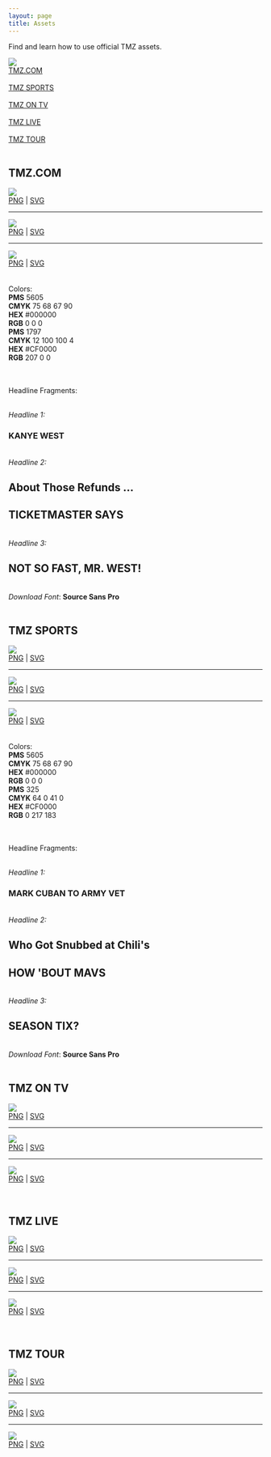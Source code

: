 ```yaml
---
layout: page
title: Assets
---
```


<div class="logos">

Find and learn how to use official TMZ assets.

<img src="/brand-resource/images/tmz-logo-grid.jpg" />

<div class="sticky">
    <a class="nav" href="#" onclick="scrollTo('tmz-com')">TMZ.COM</a> <br> <br>
    <a class="nav" href="#" onclick="scrollTo('tmz-sports')">TMZ SPORTS</a> <br> <br>
    <a class="nav" href="#" onclick="scrollTo('tmz-on-tv')">TMZ ON TV</a> <br> <br>
    <a class="nav" href="#" onclick="scrollTo('tmz-live')">TMZ LIVE</a> <br> <br>
    <a class="nav" href="#" onclick="scrollTo('tmz-tour')">TMZ TOUR</a>
</div>

<br>

<h2 id="tmz-com" class="header space-up">TMZ.COM</h2>
     <img class="pull-left" src="/brand-resource/images/tmz-logo-image.jpg" />
     <div class="pull-right download-links">
       <a href="/brand-resource/logos/tmz-logo-image.png" download="tmz-logo-image.png">PNG</a> | <a href="#">SVG</a>
     </div>
     <div style="clear:both"></div>
     <hr>
     <img class="pull-left" src="/brand-resource/images/tmz-logo-image-blk.jpg" />
     <div class="pull-right download-links">
        <a href="/brand-resource/logos/tmz-logo-image-blk.png" download="tmz-logo-image-blk.png">PNG</a> | <a href="#">SVG</a>
     </div>
     <div style="clear:both"></div>
     <hr>
     <img class="pull-left" src="http://tmz-brand.businesscatalyst.com/images/tmz-logo-image-wht.jpg?crc=4115404290" />
     <div class="pull-right download-links">
        <a href="/brand-resource/logos/tmz-logo-image-wht.png" download="tmz-logo-image-wht.png">PNG</a> | <a href="#">SVG</a>
     </div>
     <div style="clear:both"></div>
  <br><br>
  Colors:
  <br>
  
  <div class="color-sampler pull-left">
    <div class="color-box bg-black pull-left">
    </div>
    <div class="pull-left">
      <b>PMS</b> 5605 <br>
      <b>CMYK</b> 75 68 67  90 <br>
      <b>HEX</b> #000000 <br>
      <b>RGB</b> 0 0 0
    </div>
    <div style="clear:both"></div>
  </div>  
  <div class="color-sampler pull-left">
      <div class="color-box bg-red pull-left">
      </div>
      <div class="pull-left">
        <b>PMS</b> 1797 <br>
        <b>CMYK</b> 12 100 100  4 <br>
        <b>HEX</b> #CF0000 <br>
        <b>RGB</b> 207 0 0
      </div>
      <div style="clear:both"></div>
  </div>  
  <div style="clear:both"></div>
  
  <br><br>
  Headline Fragments:
  <br><br>
  <div class="fragments">
    <em>Headline 1:</em>
    <h3 class="headline">KANYE WEST</h3>
    <br>
    <em>Headline 2:</em>
     <h2 class="headline small">About Those Refunds ...</h2>
     <h2 class="headline">            
            TICKETMASTER SAYS 
     </h2>
    <br>
    <em>Headline 3:</em>
    <h2 class="headline">
           NOT SO FAST, MR. WEST!
    </h2>   
  </div>
  <br>
  <em>Download Font</em>: <b>Source Sans Pro</b>
  <br/><br>
 
<h2 id="tmz-sports" class="header space-up">TMZ SPORTS</h2>
      <img class="pull-left" src="/brand-resource/images/tmz-sports-logo-image.jpg" />
      <div class="pull-right download-links">
           <a href="/brand-resource/logos/tmz-sports-logo-image.png" download="tmz-sports-logo-image.png">PNG</a> | <a href="#">SVG</a>
      </div>
      <div style="clear:both"></div>
      <hr>
      <img class="pull-left" src="/brand-resource/images/tmz-sports-logo-image-blk.jpg" />
      <div class="pull-right download-links">
           <a href="/brand-resource/logos/tmz-sports-logo-image-blk.png" download="tmz-sports-logo-image-blk.png">PNG</a> | <a href="#">SVG</a>
      </div>
      <div style="clear:both"></div>
      <hr>
      <img class="pull-left" src="/brand-resource/images/tmz-sports-logo-image-wht.jpg" />
      <div class="pull-right download-links">
            <a href="/brand-resource/logos/tmz-sports-logo-image-wht.png" download="tmz-sports-logo-image-wht.png">PNG</a> | <a href="#">SVG</a>
      </div>
      <div style="clear:both"></div>
      <br><br>
 Colors:
 <br>
    
 <div class="color-sampler pull-left">
     <div class="color-box bg-black pull-left">
     </div>
     <div class="pull-left">
       <b>PMS</b> 5605 <br>
       <b>CMYK</b> 75 68 67  90 <br>
       <b>HEX</b> #000000 <br>
       <b>RGB</b> 0 0 0
     </div>
     <div style="clear:both"></div>
 </div>    
 <div class="color-sampler pull-left">
       <div class="color-box bg-sky pull-left">
       </div>
       <div class="pull-left">
         <b>PMS</b> 325 <br>
         <b>CMYK</b> 64 0 41 0 <br>
         <b>HEX</b> #CF0000 <br>
         <b>RGB</b> 0 217 183
       </div>
       <div style="clear:both"></div>
 </div>    
 <div style="clear:both"></div>
 
 <br><br>
 Headline Fragments:
 <br><br>
 <div class="fragments">
     <em>Headline 1:</em>
     <h3 class="headline">MARK CUBAN TO ARMY VET</h3>
     <br>
     <em>Headline 2:</em>
      <h2 class="headline small">Who Got Snubbed at Chili's</h2>
      <h2 class="headline">            
             HOW 'BOUT MAVS
      </h2>
     <br>
     <em>Headline 3:</em>
     <h2 class="headline">
            SEASON TIX?
     </h2>    
 </div>
 <br>
 <em>Download Font</em>: <b>Source Sans Pro</b>
 <br/><br>
 
<h2 id="tmz-on-tv" class="header space-up">TMZ ON TV</h2>   
     <img class="pull-left" src="/brand-resource/images/tmz-on-tv-logo-image.jpg" />
     <div class="pull-right download-links">
         <a href="/brand-resource/logos/tmz-on-tv-logo-image-wht.png" download="tmz-on-tv-logo-image-wht.png">PNG</a> | <a href="#">SVG</a>
     </div>
     <div style="clear:both"></div>
     <hr>
     <img class="pull-left" src="/brand-resource/images/tmz-on-tv-logo-image-blk.jpg" />
     <div class="pull-right download-links">
         <a href="/brand-resource/logos/tmz-on-tv-logo-image-blk.png" download="tmz-on-tv-logo-image-blk.png">PNG</a> | <a href="#">SVG</a>
     </div>
     <div style="clear:both"></div>
     <hr>
     <img class="pull-left" src="/brand-resource/images/tmz-on-tv-logo-image-wht.jpg" />
     <div class="pull-right download-links">
         <a href="/brand-resource/logos/tmz-on-tv-logo-image-wht.png" download="tmz-on-tv-logo-image-wht.png">PNG</a> | <a href="#">SVG</a>
     </div>
     <div style="clear:both"></div>
     <br/><br>
 
<h2 id="tmz-live" class="header space-up">TMZ LIVE</h2>   
     <img class="pull-left" src="/brand-resource/images/tmz-live-logo-image.jpg" />
     <div class="pull-right download-links">
         <a href="/brand-resource/logos/tmz-live-logo-image.png" download="tmz-live-logo-image.png">PNG</a> | <a href="#">SVG</a>
     </div>
     <div style="clear:both"></div>
     <hr>
     <img class="pull-left" src="/brand-resource/images/tmz-live-logo-image-blk.jpg" />
     <div class="pull-right download-links">
         <a href="/brand-resource/logos/tmz-live-logo-image-blk.png" download="tmz-live-logo-image-blk.png">PNG</a> | <a href="#">SVG</a>
     </div>
     <div style="clear:both"></div>
     <hr>
     <img class="pull-left" src="/brand-resource/images/tmz-live-logo-image-wht.jpg" />
     <div class="pull-right download-links">
          <a href="/brand-resource/logos/tmz-live-logo-image-wht.png" download="tmz-live-logo-image-wht.png">PNG</a> | <a href="#">SVG</a>
     </div>
     <div style="clear:both"></div>
     <br/><br>
 
<h2 id="tmz-tour" class="header space-up">TMZ TOUR</h2>   
     <img class="pull-left" src="/brand-resource/images/tmz-tour-logo-image.jpg" />
     <div class="pull-right download-links">
          <a href="/brand-resource/logos/tmz-tour-logo-image.png" download="tmz-tour-logo-image.png">PNG</a> | <a href="#">SVG</a>
     </div>
     <div style="clear:both"></div>
     <hr>
     <img class="pull-left" src="/brand-resource/images/tmz-tour-logo-image-blk.jpg" />
     <div class="pull-right download-links">
          <a href="/brand-resource/logos/tmz-tour-logo-image-blk.png" download="tmz-tour-logo-image-blk.png">PNG</a> | <a href="#">SVG</a>
     </div>
     <div style="clear:both"></div>
     <hr>
     <img class="pull-left" src="/brand-resource/images/tmz-tour-logo-image-wht.jpg" />
     <div class="pull-right download-links">
          <a href="/brand-resource/logos/tmz-tour-logo-image-wht.png" download="tmz-tour-logo-image-wht.png">PNG</a> | <a href="#">SVG</a>
     </div>
     <div style="clear:both"></div>
</div>



<script type="text/javascript">

    function animate(elem, style, unit, from, to, time, prop) {
        if (!elem) {
            return;
        }
        var start = new Date().getTime(),
            timer = setInterval(function () {
                var step = Math.min(1, (new Date().getTime() - start) / time);
                if (prop) {
                    elem[style] = (from + step * (to - from))+unit;
                } else {
                    elem.style[style] = (from + step * (to - from))+unit;
                }
                if (step === 1) {
                    clearInterval(timer);
                }
            }, 25);
        if (prop) {
              elem[style] = from+unit;
        } else {
              elem.style[style] = from+unit;
        }
    }
    
    function scrollTo(elemId){
      var target = document.getElementById(elemId);  
      animate(document.scrollingElement || document.documentElement, "scrollTop", "", 0, target.offsetTop, 1000, true);
      return false;
    }

</script>